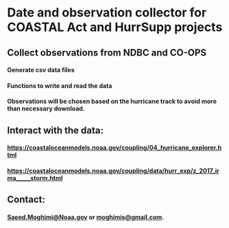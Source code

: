 # Date and observation collector for COASTAL Act and HurrSupp projects

## Collect observations from NDBC and CO-OPS
#### Generate csv data files
#### Functions to write and read the data
#### Observations will be chosen based on the hurricane track to avoid more than necessary  download.

## Interact with the data:
#### https://coastaloceanmodels.noaa.gov/coupling/04_hurricane_explorer.html
#### https://coastaloceanmodels.noaa.gov/coupling/data/hurr_exp/z_2017_irma_____storm.html




## Contact:
#### Saeed.Moghimi@Noaa.gov or moghimis@gmail.com.
